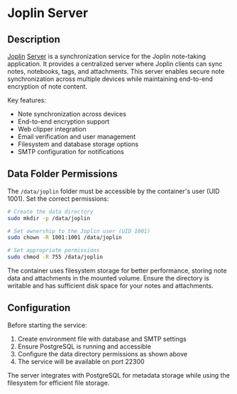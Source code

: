 # Joplin Server

## Description

[Joplin](https://joplinapp.org/) [Server](https://github.com/laurent22/joplin) is a synchronization service for the Joplin note-taking application. It provides a centralized server where Joplin clients can sync notes, notebooks, tags, and attachments. This server enables secure note synchronization across multiple devices while maintaining end-to-end encryption of note content.

Key features:

- Note synchronization across devices
- End-to-end encryption support
- Web clipper integration
- Email verification and user management
- Filesystem and database storage options
- SMTP configuration for notifications

## Data Folder Permissions

The `/data/joplin` folder must be accessible by the container's user (UID 1001). Set the correct permissions:

```bash
# Create the data directory
sudo mkdir -p /data/joplin

# Set ownership to the Joplin user (UID 1001)
sudo chown -R 1001:1001 /data/joplin

# Set appropriate permissions
sudo chmod -R 755 /data/joplin
```

The container uses filesystem storage for better performance, storing note data and attachments in the mounted volume. Ensure the directory is writable and has sufficient disk space for your notes and attachments.

## Configuration

Before starting the service:

1. Create environment file with database and SMTP settings
2. Ensure PostgreSQL is running and accessible
3. Configure the data directory permissions as shown above
4. The service will be available on port 22300

The server integrates with PostgreSQL for metadata storage while using the filesystem for efficient file storage.
